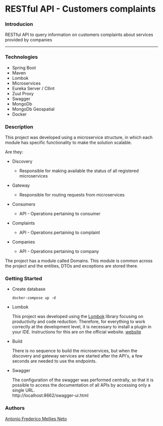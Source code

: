 # RESTful API - Customers complaints

### Introducion
RESTful API to query information on customers complaints about services provided by companies

---
### Technologies

- Spring Boot
- Maven
- Lombok
- Microservices
- Eureka Server / Cllint
- Zuul Proxy
- Swagger
- MongoDb
- MongoDb Geospatial
- Docker

 
### Description

This project was developed using a microservice structure, in which each module has specific functionality to make the solution scalable.

Are they:

   - Discovery
        - Responsible for making available the status of all registered microservices  
        
   - Gateway
        - Responsible for routing requests from microservices

   - Consumers
        - API - Operations pertaining to consumer
        
   - Complaints
        - API - Operations pertaining to complaint

   - Companies
        - API - Operations pertaining to company

The project has a module called Domains. This module is common across the project and the entities, DTOs and exceptions are stored there.


### Getting Started

 * Create database
    
    ```docker
    docker-compose up -d
    ```
  * Lombok
  
    This project was developed using the [Lombok](https://projectlombok.org/) library focusing on productivity and code reduction. 
    Therefore, for everything to work correctly at the development level, it is necessary to install a plugin in your IDE.
    Instructions for this are on the official website. [website](https://projectlombok.org/)
    
  * Build
  
    There is no sequence to build the microservices, but when the discovery and gateway services are started after the API's, a few seconds are needed to use the endpoints.
    
  * Swagger
  
    The configuration of the swagger was performed centrally, so that it is possible to access the documentation of all APIs by accessing only a single URL.    
    http://localhost:8662/swagger-ui.html
    
### Authors
[Antonio Frederico Mellies Neto](https://antoniomellies.github.io/)
